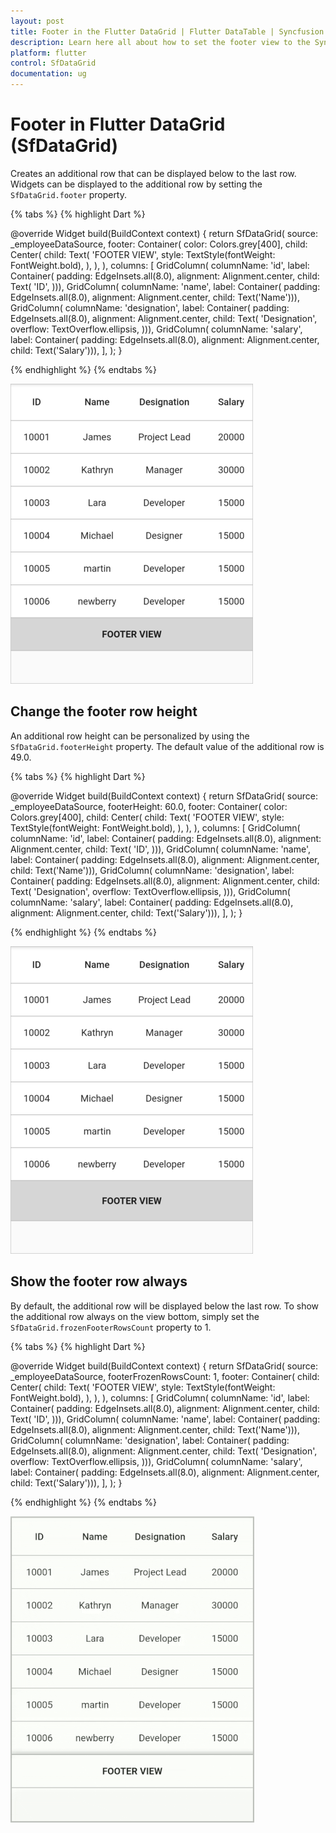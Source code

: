 ```yaml
---
layout: post
title: Footer in the Flutter DataGrid | Flutter DataTable | Syncfusion
description: Learn here all about how to set the footer view to the Syncfusion Flutter DataGrid (SfDataGrid) widget and more.
platform: flutter
control: SfDataGrid
documentation: ug
---
```


# Footer in Flutter DataGrid (SfDataGrid)

Creates an additional row that can be displayed below to the last row. Widgets can be displayed to the additional row by setting the `SfDataGrid.footer` property.

{% tabs %}
{% highlight Dart %} 

@override
Widget build(BuildContext context) {
  return SfDataGrid(
    source: _employeeDataSource,
    footer: Container(
      color: Colors.grey[400],
      child: Center(
        child: Text(
          'FOOTER VIEW',
          style: TextStyle(fontWeight: FontWeight.bold),
        ),
      ),
    ),
    columns: <GridColumn>[
      GridColumn(
          columnName: 'id',
          label: Container(
              padding: EdgeInsets.all(8.0),
              alignment: Alignment.center,
              child: Text(
                'ID',
              ))),
      GridColumn(
          columnName: 'name',
          label: Container(
              padding: EdgeInsets.all(8.0),
              alignment: Alignment.center,
              child: Text('Name'))),
      GridColumn(
          columnName: 'designation',
          label: Container(
              padding: EdgeInsets.all(8.0),
              alignment: Alignment.center,
              child: Text(
                'Designation',
                overflow: TextOverflow.ellipsis,
              ))),
      GridColumn(
          columnName: 'salary',
          label: Container(
              padding: EdgeInsets.all(8.0),
              alignment: Alignment.center,
              child: Text('Salary'))),
    ],
  );
}

{% endhighlight %}
{% endtabs %}

![flutter datagrid shows footer](images/footer/flutter-datagrid-footer.png)

## Change the footer row height

An additional row height can be personalized by using the `SfDataGrid.footerHeight` property. The default value of the additional row is 49.0.

{% tabs %}
{% highlight Dart %} 

@override
Widget build(BuildContext context) {
  return SfDataGrid(
    source: _employeeDataSource,
    footerHeight: 60.0,
    footer: Container(
      color: Colors.grey[400],
      child: Center(
        child: Text(
          'FOOTER VIEW',
          style: TextStyle(fontWeight: FontWeight.bold),
        ),
      ),
    ),
    columns: <GridColumn>[
      GridColumn(
          columnName: 'id',
          label: Container(
              padding: EdgeInsets.all(8.0),
              alignment: Alignment.center,
              child: Text(
                'ID',
              ))),
      GridColumn(
          columnName: 'name',
          label: Container(
              padding: EdgeInsets.all(8.0),
              alignment: Alignment.center,
              child: Text('Name'))),
      GridColumn(
          columnName: 'designation',
          label: Container(
              padding: EdgeInsets.all(8.0),
              alignment: Alignment.center,
              child: Text(
                'Designation',
                overflow: TextOverflow.ellipsis,
              ))),
      GridColumn(
          columnName: 'salary',
          label: Container(
              padding: EdgeInsets.all(8.0),
              alignment: Alignment.center,
              child: Text('Salary'))),
    ],
  );
}

{% endhighlight %}
{% endtabs %}

![flutter datagrid shows footer height customization](images/footer/flutter-datagrid-footer-height-customization.png)

## Show the footer row always

By default, the additional row will be displayed below the last row. To show the additional row always on the view bottom, simply set the `SfDataGrid.frozenFooterRowsCount` property to 1.

{% tabs %}
{% highlight Dart %} 

@override
Widget build(BuildContext context) {
  return SfDataGrid(
    source: _employeeDataSource,
    footerFrozenRowsCount: 1,
    footer: Container(
      child: Center(
        child: Text(
          'FOOTER VIEW',
          style: TextStyle(fontWeight: FontWeight.bold),
        ),
      ),
    ),
    columns: <GridColumn>[
      GridColumn(
          columnName: 'id',
          label: Container(
              padding: EdgeInsets.all(8.0),
              alignment: Alignment.center,
              child: Text(
                'ID',
              ))),
      GridColumn(
          columnName: 'name',
          label: Container(
              padding: EdgeInsets.all(8.0),
              alignment: Alignment.center,
              child: Text('Name'))),
      GridColumn(
          columnName: 'designation',
          label: Container(
              padding: EdgeInsets.all(8.0),
              alignment: Alignment.center,
              child: Text(
                'Designation',
                overflow: TextOverflow.ellipsis,
              ))),
      GridColumn(
          columnName: 'salary',
          label: Container(
              padding: EdgeInsets.all(8.0),
              alignment: Alignment.center,
              child: Text('Salary'))),
    ],
  );
}

{% endhighlight %}
{% endtabs %}

![flutter datagrid shows footer always on bottom](images/footer/flutter-datagrid-footer-on-bottom.gif)